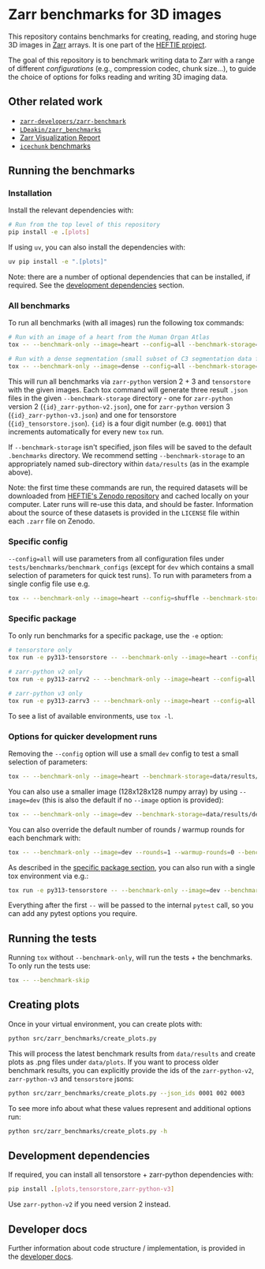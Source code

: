 # Zarr benchmarks for 3D images

This repository contains benchmarks for creating, reading, and storing huge 3D
images in [Zarr](https://zarr.dev/) arrays. It is one part of the
[HEFTIE project](https://github.com/HEFTIEProject).

The goal of this repository is to benchmark writing data to Zarr with a range of
different _configurations_ (e.g., compression codec, chunk size...), to guide
the choice of options for folks reading and writing 3D imaging data.

## Other related work

- [`zarr-developers/zarr-benchmark`](https://github.com/zarr-developers/zarr-benchmark)
- [`LDeakin/zarr_benchmarks`](https://github.com/LDeakin/zarr_benchmarks)
- [Zarr Visualization Report](https://nasa-impact.github.io/zarr-visualization-report/)
- [`icechunk` benchmarks](https://github.com/earth-mover/icechunk/tree/main/icechunk-python/notebooks/performance)

## Running the benchmarks

### Installation

Install the relevant dependencies with:

```bash
# Run from the top level of this repository
pip install -e .[plots]
```

If using `uv`, you can also install the dependencies with:

```bash
uv pip install -e ".[plots]"
```

Note: there are a number of optional dependencies that can be installed, if
required. See the [development dependencies](#development-dependencies) section.

### All benchmarks

To run all benchmarks (with all images) run the following tox commands:

```bash
# Run with an image of a heart from the Human Organ Atlas
tox -- --benchmark-only --image=heart --config=all --benchmark-storage=data/results/heart

# Run with a dense segmentation (small subset of C3 segmentation data from the H01 release)
tox -- --benchmark-only --image=dense --config=all --benchmark-storage=data/results/dense
```

This will run all benchmarks via `zarr-python` version 2 + 3 and `tensorstore`
with the given images. Each tox command will generate three result `.json` files
in the given `--benchmark-storage` directory - one for `zarr-python` version 2
(`{id}_zarr-python-v2.json`), one for `zarr-python` version 3
(`{id}_zarr-python-v3.json`) and one for tensorstore (`{id}_tensorstore.json`).
`{id}` is a four digit number (e.g. `0001`) that increments automatically for
every new `tox` run.

If `--benchmark-storage` isn't specified, json files will be saved to the
default `.benchmarks` directory. We recommend setting `--benchmark-storage` to
an appropriately named sub-directory within `data/results` (as in the example
above).

Note: the first time these commands are run, the required datasets will be
downloaded from
[HEFTIE's Zenodo repository](https://doi.org/10.5281/zenodo.15544055) and cached
locally on your computer. Later runs will re-use this data, and should be
faster. Information about the source of these datasets is provided in the
`LICENSE` file within each `.zarr` file on Zenodo.

### Specific config

`--config=all` will use parameters from all configuration files under
`tests/benchmarks/benchmark_configs` (except for `dev` which contains a small
selection of parameters for quick test runs). To run with parameters from a
single config file use e.g.

```bash
tox -- --benchmark-only --image=heart --config=shuffle --benchmark-storage=data/results/heart
```

### Specific package

To only run benchmarks for a specific package, use the `-e` option:

```bash
# tensorstore only
tox run -e py313-tensorstore -- --benchmark-only --image=heart --config=all --benchmark-storage=data/results/heart

# zarr-python v2 only
tox run -e py313-zarrv2 -- --benchmark-only --image=heart --config=all --benchmark-storage=data/results/heart

# zarr-python v3 only
tox run -e py313-zarrv3 -- --benchmark-only --image=heart --config=all --benchmark-storage=data/results/heart
```

To see a list of available environments, use `tox -l`.

### Options for quicker development runs

Removing the `--config` option will use a small `dev` config to test a small
selection of parameters:

```bash
tox -- --benchmark-only --image=heart --benchmark-storage=data/results/heart
```

You can also use a smaller image (128x128x128 numpy array) by using
`--image=dev` (this is also the default if no `--image` option is provided):

```bash
tox -- --benchmark-only --image=dev --benchmark-storage=data/results/dev
```

You can also override the default number of rounds / warmup rounds for each
benchmark with:

```bash
tox -- --benchmark-only --image=dev --rounds=1 --warmup-rounds=0 --benchmark-storage=data/results/dev
```

As described in the [specific package section](#specific-package), you can also
run with a single tox environment via e.g.:

```bash
tox run -e py313-tensorstore -- --benchmark-only --image=dev --benchmark-storage=data/results/dev
```

Everything after the first `--` will be passed to the internal `pytest` call, so
you can add any pytest options you require.

## Running the tests

Running `tox` without `--benchmark-only`, will run the tests + the benchmarks.
To only run the tests use:

```bash
tox -- --benchmark-skip
```

## Creating plots

Once in your virtual environment, you can create plots with:

```bash
python src/zarr_benchmarks/create_plots.py
```

This will process the latest benchmark results from `data/results` and create
plots as .png files under `data/plots`. If you want to process older benchmark
results, you can explicitly provide the ids of the `zarr-python-v2`,
`zarr-python-v3` and `tensorstore` jsons:

```bash
python src/zarr_benchmarks/create_plots.py --json_ids 0001 002 0003
```

To see more info about what these values represent and additional options run:

```bash
python src/zarr_benchmarks/create_plots.py -h
```

## Development dependencies

If required, you can install all tensorstore + zarr-python dependencies with:

```bash
pip install .[plots,tensorstore,zarr-python-v3]
```

Use `zarr-python-v2` if you need version 2 instead.

## Developer docs

Further information about code structure / implementation, is provided in the
[developer docs](DEVELOPERS.md).
